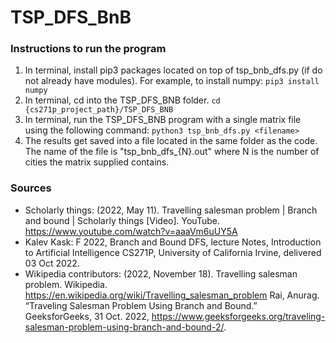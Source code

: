 # TSP_DFS_BnB
### Instructions to run the program
1) In terminal, install pip3 packages located on top of tsp_bnb_dfs.py (if do not already have modules). For example, to install numpy:
    `
        pip3 install numpy
    `
2) In terminal, cd into the TSP_DFS_BNB folder.
    `
        cd {cs271p_project_path}/TSP_DFS_BNB
    `
3) In terminal, run the TSP_DFS_BNB program with a single matrix file using the following command:
    `
        python3 tsp_bnb_dfs.py <filename>
    `
4) The results get saved into a file located in the same folder as the code.
    The name of the file is "tsp_bnb_dfs_{N}.out" where N is the number of cities the matrix supplied contains.
### Sources
- Scholarly things: (2022, May 11). Travelling salesman problem | Branch and bound | Scholarly things [Video]. YouTube. https://www.youtube.com/watch?v=aaaVm6uUY5A
- Kalev Kask: F 2022, Branch and Bound DFS, lecture Notes, Introduction to Artificial Intelligence CS271P, University of California Irvine, delivered 03 Oct 2022.
- Wikipedia contributors: (2022, November 18). Travelling salesman problem. Wikipedia. https://en.wikipedia.org/wiki/Travelling_salesman_problem
Rai, Anurag. “Traveling Salesman Problem Using Branch and Bound.” GeeksforGeeks, 31 Oct. 2022, https://www.geeksforgeeks.org/traveling-salesman-problem-using-branch-and-bound-2/.
